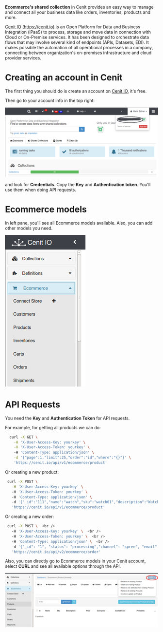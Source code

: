 **Ecommerce's shared collection** in Cenit provides an easy way to manage and connect all your business data like orders, inventories, products and more.

[Cenit IO](https://cenit.io)  [(https://cenit.io)](https://cenit.io) is an Open Platform for Data and Business Integration (iPaaS) to process, storage and move data in connection with Cloud or On-Premise services. It has been designed to orchestrate data flows that may involve several kind of endpoints (APIs, Datasets, EDI). It makes possible the automation of all operational processes in a company, connecting between organization's on-premises infrastructure and cloud provider services.

# Creating an account in Cenit

The first thing you should do is create an account on [Cenit IO](https://cenit.io), it's free.

Then go to your account info in the top right:

![alt tag](images/account_info.png)

and look for **Credentials**. Copy the **Key** and **Authentication token**. You'll use them when doing API requests.


# Ecommerce models

 In left pane, you'll see all Ecommerce models available. Also, you can add other models you need.

 ![alt tag](images/ecommerce_models.png)

# API Requests

 You need the **Key** and **Authentication Token** for API requests.

 For example, for getting all products we can do:

```bash
  curl -X GET \
    -H 'X-User-Access-Key: yourkey' \
    -H 'X-User-Access-Token: yourkey' \ 
    -H 'Content-Type: application/json' \
    -d '{"page":1,"limit":25,"order":"id","where":"{}"}' \
    'https://cenit.io/api/v1/ecommerce/product'
```

 Or creating a new product:

```bash
 curl -X POST \
   -H 'X-User-Access-Key: yourkey' \  
   -H 'X-User-Access-Token: yourkey' \  
   -H 'Content-Type: application/json' \ 
   -d '{"_id":"111","name":"watch","sku":"watch01","description":"Watch","price":1.0,"cost_price":1.0,"available_on":"","permalink":""}' \
   'https://cenit.io/api/v1/ecommerce/product'
```


 Or creating a new order:


```bash
 curl -X POST \  <br />
   -H 'X-User-Access-Key: yourkey' \  <br />
   -H 'X-User-Access-Token: yourkey' \  <br />
   -H 'Content-Type: application/json' \  <br />
   -d '{"_id": "1", "status": "processing","channel": "spree", "email": "someuser@gmail.com","currency": "USD","line_items": [ {"id": "58331087ad981545fd006ec9", "name": "watch", "quantity": 2.0, "price": 1.0}]}' \  <br />
   'https://cenit.io/api/v2/ecommerce/order'
```

 Also, you can directly go to Ecommerce models in your Cenit account, select **CURL** and see all available options through the API.

 ![alt tag](images/product_model.png)



